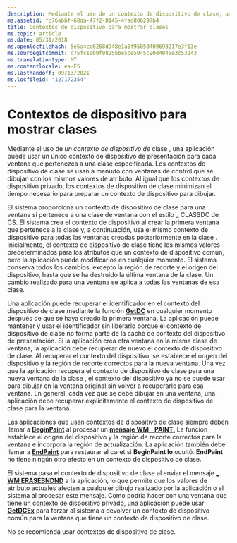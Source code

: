 ```yaml
---
description: Mediante el uso de un contexto de dispositivo de clase, una aplicación puede usar un único contexto de dispositivo de presentación para cada ventana que pertenezca a una clase especificada.
ms.assetid: fc76abbf-68da-47f2-8145-4fad806297b4
title: Contextos de dispositivo para mostrar clases
ms.topic: article
ms.date: 05/31/2018
ms.openlocfilehash: 5e5a4cc0268d948e1a6f95050409698217e3f13e
ms.sourcegitcommit: d75fc10b9f0825bbe5ce5045c90d4045e3c53243
ms.translationtype: MT
ms.contentlocale: es-ES
ms.lasthandoff: 09/13/2021
ms.locfileid: "127172354"
---
```

# <a name="class-display-device-contexts"></a>Contextos de dispositivo para mostrar clases

Mediante el uso de *un contexto de dispositivo de* clase , una aplicación puede usar un único contexto de dispositivo de presentación para cada ventana que pertenezca a una clase especificada. Los contextos de dispositivo de clase se usan a menudo con ventanas de control que se dibujan con los mismos valores de atributo. Al igual que los contextos de dispositivo privado, los contextos de dispositivo de clase minimizan el tiempo necesario para preparar un contexto de dispositivo para dibujar.

El sistema proporciona un contexto de dispositivo de clase para una ventana si pertenece a una clase de ventana con el estilo \_ CLASSDC de CS. El sistema crea el contexto de dispositivo al crear la primera ventana que pertenece a la clase y, a continuación, usa el mismo contexto de dispositivo para todas las ventanas creadas posteriormente en la clase . Inicialmente, el contexto de dispositivo de clase tiene los mismos valores predeterminados para los atributos que un contexto de dispositivo común, pero la aplicación puede modificarlos en cualquier momento. El sistema conserva todos los cambios, excepto la región de recorte y el origen del dispositivo, hasta que se ha destruido la última ventana de la clase. Un cambio realizado para una ventana se aplica a todas las ventanas de esa clase.

Una aplicación puede recuperar el identificador en el contexto del dispositivo de clase mediante la función [**GetDC**](/windows/desktop/api/Winuser/nf-winuser-getdc) en cualquier momento después de que se haya creado la primera ventana. La aplicación puede mantener y usar el identificador sin liberarlo porque el contexto de dispositivo de clase no forma parte de la caché de contexto del dispositivo de presentación. Si la aplicación crea otra ventana en la misma clase de ventana, la aplicación debe recuperar de nuevo el contexto de dispositivo de clase. Al recuperar el contexto del dispositivo, se establece el origen del dispositivo y la región de recorte correctos para la nueva ventana. Una vez que la aplicación recupera el contexto de dispositivo de clase para una nueva ventana de la clase , el contexto del dispositivo ya no se puede usar para dibujar en la ventana original sin volver a recuperarlo para esa ventana. En general, cada vez que se debe dibujar en una ventana, una aplicación debe recuperar explícitamente el contexto de dispositivo de clase para la ventana.

Las aplicaciones que usan contextos de dispositivo de clase siempre deben llamar a [**BeginPaint**](/windows/desktop/api/Winuser/nf-winuser-beginpaint) al procesar un [**mensaje WM \_ PAINT.**](wm-paint.md) La función establece el origen del dispositivo y la región de recorte correctos para la ventana e incorpora la región de actualización. La aplicación también debe llamar a [**EndPaint**](/windows/desktop/api/Winuser/nf-winuser-endpaint) para restaurar el caret si **BeginPaint lo** ocultó. **EndPaint** no tiene ningún otro efecto en un contexto de dispositivo de clase.

El sistema pasa el contexto de dispositivo de clase al enviar el mensaje [**\_ WM ERASEBNDND**](../winmsg/wm-erasebkgnd.md) a la aplicación, lo que permite que los valores de atributo actuales afecten a cualquier dibujo realizado por la aplicación o el sistema al procesar este mensaje. Como podría hacer con una ventana que tiene un contexto de dispositivo privado, una aplicación puede usar [**GetDCEx**](/windows/desktop/api/Winuser/nf-winuser-getdcex) para forzar al sistema a devolver un contexto de dispositivo común para la ventana que tiene un contexto de dispositivo de clase.

No se recomienda usar contextos de dispositivo de clase.

 

 
